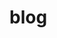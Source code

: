 # blog
<h2><Este blog é Bastante inspirado no blog "Sujeito Programador". Feito para fins didaticos./h2>
